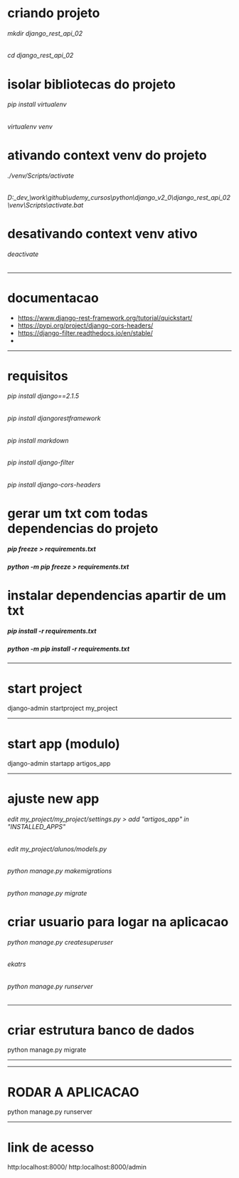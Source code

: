 # criando projeto
###### mkdir django_rest_api_02
###### cd django_rest_api_02

# isolar bibliotecas do projeto
###### pip install virtualenv
###### virtualenv venv

# ativando context venv do projeto
###### ./venv/Scripts/activate
###### D:\_dev_\work\github\udemy_cursos\python\django_v2_0\django_rest_api_02\venv\Scripts\activate.bat

# desativando context venv ativo
###### deactivate

---
# documentacao

- https://www.django-rest-framework.org/tutorial/quickstart/
- https://pypi.org/project/django-cors-headers/
- https://django-filter.readthedocs.io/en/stable/
- 
---

# requisitos
###### pip install django==2.1.5
###### pip install djangorestframework
###### pip install markdown
###### pip install django-filter
###### pip install django-cors-headers

# gerar um txt com todas dependencias do projeto
##### pip freeze > requirements.txt
##### python -m pip freeze > requirements.txt

# instalar dependencias apartir de um txt
##### pip install -r requirements.txt
##### python -m pip install -r requirements.txt

---

# start project
django-admin startproject my_project

---
# start app (modulo)
django-admin startapp artigos_app

---
# ajuste new app
###### edit my_project/my_project/settings.py > add "artigos_app" in "INSTALLED_APPS"
###### edit my_project/alunos/models.py
###### python manage.py makemigrations
###### python manage.py migrate

# criar usuario para logar na aplicacao
###### python manage.py createsuperuser
###### ekatrs

###### python manage.py runserver

---
# criar estrutura banco de dados
python manage.py migrate

---


---
# RODAR A APLICACAO
python manage.py runserver

---
# link de acesso
http:localhost:8000/
http:localhost:8000/admin






